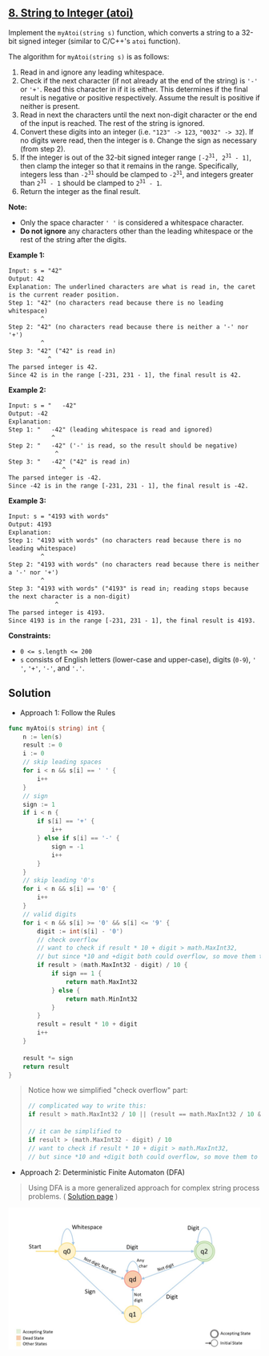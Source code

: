 ## [8. String to Integer (atoi)](https://leetcode.com/problems/string-to-integer-atoi/)


Implement the `myAtoi(string s)` function, which converts a string to a 32-bit signed integer (similar to C/C++'s `atoi` function).

The algorithm for `myAtoi(string s)` is as follows:

1.  Read in and ignore any leading whitespace.
2.  Check if the next character (if not already at the end of the string) is `'-'` or `'+'`. Read this character in if it is either. This determines if the final result is negative or positive respectively. Assume the result is positive if neither is present.
3.  Read in next the characters until the next non-digit character or the end of the input is reached. The rest of the string is ignored.
4.  Convert these digits into an integer (i.e. `"123" -> 123`, `"0032" -> 32`). If no digits were read, then the integer is `0`. Change the sign as necessary (from step 2).
5.  If the integer is out of the 32-bit signed integer range <code>[-2<sup>31</sup>, 2<sup>31</sup> - 1]</code>, then clamp the integer so that it remains in the range. Specifically, integers less than <code>-2<sup>31</sup></code> should be clamped to <code>-2<sup>31</sup></code>, and integers greater than <code>2<sup>31</sup> - 1</code> should be clamped to <code>2<sup>31</sup> - 1</code>.
6.  Return the integer as the final result.

**Note:**

*   Only the space character `' '` is considered a whitespace character.
*   **Do not ignore** any characters other than the leading whitespace or the rest of the string after the digits.

**Example 1:**

```
Input: s = "42"
Output: 42
Explanation: The underlined characters are what is read in, the caret is the current reader position.
Step 1: "42" (no characters read because there is no leading whitespace)
         ^
Step 2: "42" (no characters read because there is neither a '-' nor '+')
         ^
Step 3: "42" ("42" is read in)
           ^
The parsed integer is 42.
Since 42 is in the range [-231, 231 - 1], the final result is 42.
```

**Example 2:**

```
Input: s = "   -42"
Output: -42
Explanation:
Step 1: "   -42" (leading whitespace is read and ignored)
            ^
Step 2: "   -42" ('-' is read, so the result should be negative)
             ^
Step 3: "   -42" ("42" is read in)
               ^
The parsed integer is -42.
Since -42 is in the range [-231, 231 - 1], the final result is -42.
```

**Example 3:**

```
Input: s = "4193 with words"
Output: 4193
Explanation:
Step 1: "4193 with words" (no characters read because there is no leading whitespace)
         ^
Step 2: "4193 with words" (no characters read because there is neither a '-' nor '+')
         ^
Step 3: "4193 with words" ("4193" is read in; reading stops because the next character is a non-digit)
             ^
The parsed integer is 4193.
Since 4193 is in the range [-231, 231 - 1], the final result is 4193.
```

**Constraints:**

*   `0 <= s.length <= 200`
*   `s` consists of English letters (lower-case and upper-case), digits (`0-9`), `' '`, `'+'`, `'-'`, and `'.'`.



## Solution

- Approach 1: Follow the Rules

```go
func myAtoi(s string) int {
	n := len(s)
	result := 0
	i := 0
	// skip leading spaces
	for i < n && s[i] == ' ' {
		i++
	}
	// sign
	sign := 1
	if i < n {
		if s[i] == '+' {
			i++
		} else if s[i] == '-' {
			sign = -1
			i++
		}
	}
	// skip leading '0's
	for i < n && s[i] == '0' {
		i++
	}
	// valid digits
	for i < n && s[i] >= '0' && s[i] <= '9' {
		digit := int(s[i] - '0')
		// check overflow
		// want to check if result * 10 + digit > math.MaxInt32,
		// but since *10 and +digit both could overflow, so move them to right side
		if result > (math.MaxInt32 - digit) / 10 {
			if sign == 1 {
				return math.MaxInt32
			} else {
				return math.MinInt32
			}
		}
		result = result * 10 + digit
		i++
	}
	
	result *= sign
	return result
}
```

> Notice how we simplified "check overflow" part:
>
> ```go
> // complicated way to write this:
> if result > math.MaxInt32 / 10 || (result == math.MaxInt32 / 10 && digit > math.MaxInt32 % 10)
> 
> // it can be simplified to
> if result > (math.MaxInt32 - digit) / 10
> // want to check if result * 10 + digit > math.MaxInt32,
> // but since *10 and +digit both could overflow, so move them to right side
> ```



- Approach 2: Deterministic Finite Automaton (DFA)

> Using DFA is a more generalized approach for complex string process problems. ( [Solution page](https://leetcode.com/problems/string-to-integer-atoi/solution/) )

![dfa](_image/Slide10.JPG)

```go
```

